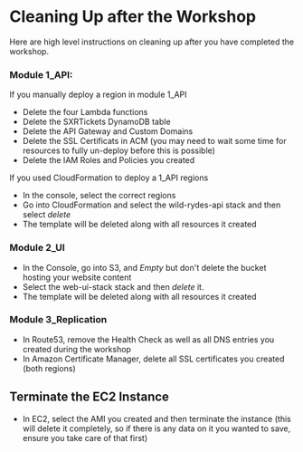 # Cleaning Up after the Workshop

Here are high level instructions on cleaning up after you have completed the
workshop.

### Module 1_API:

If you manually deploy a region in module 1_API

- Delete the four Lambda functions
- Delete the SXRTickets DynamoDB table
- Delete the API Gateway and Custom Domains
- Delete the SSL Certificats in ACM (you may need to wait some time for resources
  to fully un-deploy before this is possible)
- Delete the IAM Roles and Policies you created

If you used CloudFormation to deploy a 1_API regions

- In the console, select the correct regions
- Go into CloudFormation and select the wild-rydes-api stack and then select *delete*
- The template will be deleted along with all resources it created

### Module 2_UI

- In the Console, go into S3, and *Empty* but don't delete the bucket hosting
  your website content
- Select the web-ui-stack stack and then *delete* it.
- The template will be deleted along with all resources it created

### Module 3_Replication

- In Route53, remove the Health Check as well as all DNS entries you created
  during the workshop
- In Amazon Certificate Manager, delete all SSL certificates you created (both regions)


## Terminate the EC2 Instance

- In EC2, select the AMI you created and then terminate the instance (this will delete
  it completely, so if there is any data on it you wanted to save, ensure you take
  care of that first)
